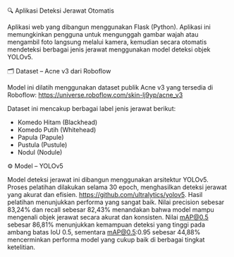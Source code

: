 🔍 Aplikasi Deteksi Jerawat Otomatis

Aplikasi web yang dibangun menggunakan Flask (Python). Aplikasi ini memungkinkan pengguna untuk mengunggah gambar wajah atau mengambil foto langsung melalui kamera, kemudian secara otomatis mendeteksi berbagai jenis jerawat menggunakan model deteksi objek YOLOv5.

🗂️ Dataset – Acne v3 dari Roboflow

Model ini dilatih menggunakan dataset publik Acne v3 yang tersedia di Roboflow:
https://universe.roboflow.com/skin-lj9yp/acne_v3

Dataset ini mencakup berbagai label jenis jerawat berikut:
- Komedo Hitam (Blackhead)
- Komedo Putih (Whitehead)
- Papula (Papule)
- Pustula (Pustule)
- Nodul (Nodule)

⚙️ Model – YOLOv5

Model deteksi jerawat ini dibangun menggunakan arsitektur YOLOv5. Proses pelatihan dilakukan selama 30 epoch, menghasilkan deteksi jerawat yang akurat dan efisien.
https://github.com/ultralytics/yolov5. Hasil pelatihan menunjukkan performa yang sangat baik. Nilai precision sebesar 83,24% dan recall sebesar 82,43% menandakan bahwa model mampu mengenali objek jerawat secara akurat dan konsisten.  Nilai mAP@0.5 sebesar 86,81% menunjukkan kemampuan deteksi yang tinggi pada ambang batas IoU 0.5, sementara mAP@0.5:0.95 sebesar 44,88% mencerminkan performa model yang cukup baik di berbagai tingkat ketelitian.

